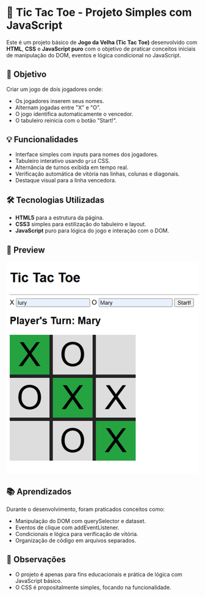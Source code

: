 # 🧠 Tic Tac Toe - Projeto Simples com JavaScript

Este é um projeto básico de **Jogo da Velha (Tic Tac Toe)** desenvolvido com **HTML**, **CSS** e **JavaScript puro** com o objetivo de praticar conceitos iniciais de manipulação do DOM, eventos e lógica condicional no JavaScript.

## 🎯 Objetivo

Criar um jogo de dois jogadores onde:

- Os jogadores inserem seus nomes.
- Alternam jogadas entre "X" e "O".
- O jogo identifica automaticamente o vencedor.
- O tabuleiro reinicia com o botão "Start!".

## 💡 Funcionalidades

- Interface simples com inputs para nomes dos jogadores.
- Tabuleiro interativo usando `grid` CSS.
- Alternância de turnos exibida em tempo real.
- Verificação automática de vitória nas linhas, colunas e diagonais.
- Destaque visual para a linha vencedora.

## 🛠️ Tecnologias Utilizadas

- **HTML5** para a estrutura da página.
- **CSS3** simples para estilização do tabuleiro e layout.
- **JavaScript** puro para lógica do jogo e interação com o DOM.

## 📸 Preview

![Preview do jogo](tictactoe.png)

📚 Aprendizados
--
Durante o desenvolvimento, foram praticados conceitos como:

- Manipulação do DOM com querySelector e dataset.
- Eventos de clique com addEventListener.
- Condicionais e lógica para verificação de vitória.
- Organização de código em arquivos separados.

📌 Observações
--
- O projeto é apenas para fins educacionais e prática de lógica com JavaScript básico.
- O CSS é propositalmente simples, focando na funcionalidade.
